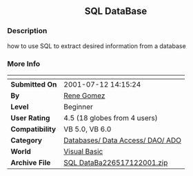﻿<div align="center">

## SQL DataBase


</div>

### Description

how to use SQL to extract desired information from a database
 
### More Info
 


<span>             |<span>
---                |---
**Submitted On**   |2001-07-12 14:15:24
**By**             |[Rene Gomez](https://github.com/Planet-Source-Code/PSCIndex/blob/master/ByAuthor/rene-gomez.md)
**Level**          |Beginner
**User Rating**    |4.5 (18 globes from 4 users)
**Compatibility**  |VB 5\.0, VB 6\.0
**Category**       |[Databases/ Data Access/ DAO/ ADO](https://github.com/Planet-Source-Code/PSCIndex/blob/master/ByCategory/databases-data-access-dao-ado__1-6.md)
**World**          |[Visual Basic](https://github.com/Planet-Source-Code/PSCIndex/blob/master/ByWorld/visual-basic.md)
**Archive File**   |[SQL DataBa226517122001\.zip](https://github.com/Planet-Source-Code/rene-gomez-sql-database__1-24954/archive/master.zip)








